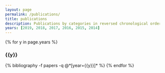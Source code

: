 ```yaml
---
layout: page
permalink: /publications/
title: publications
description: Publications by categories in reversed chronological order.
years: [2019, 2018, 2017, 2016, 2015, 2014]
---
```


{% for y in page.years %}
  <h3 class="year">{{y}}</h3>
  {% bibliography -f papers -q @*[year={{y}}]* %}
{% endfor %}